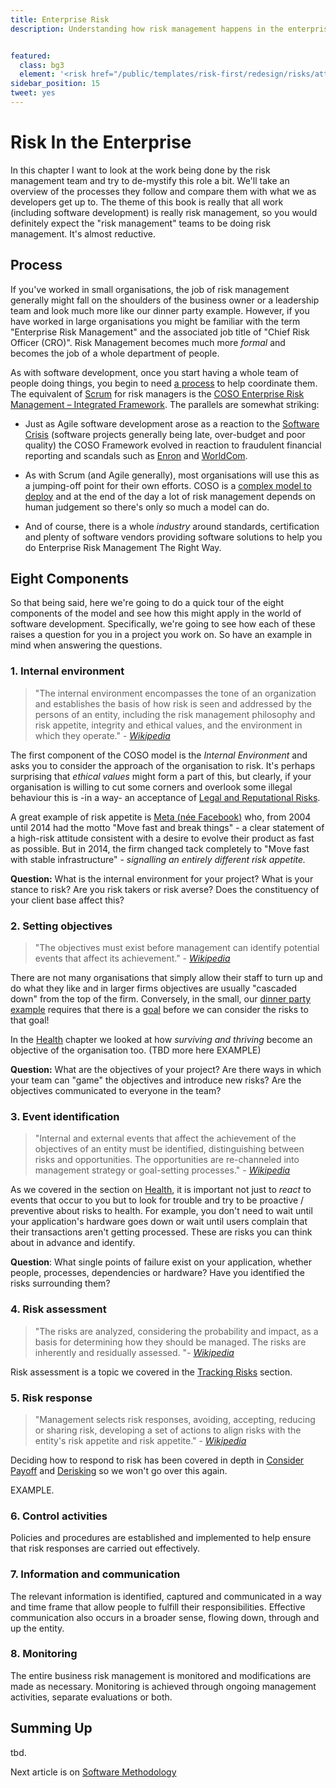 ```yaml
---
title: Enterprise Risk
description: Understanding how risk management happens in the enterprise


featured: 
  class: bg3
  element: '<risk href="/public/templates/risk-first/redesign/risks/attendant_risk_v2.svg"><code>Urgent</code><title>Evaluating Risk</title></risk>'
sidebar_position: 15
tweet: yes
---
```



# Risk In the Enterprise


In this chapter I want to look at the work being done by the risk management team and try to de-mystify this role a bit. We'll take an overview of the processes they follow and compare them with what we as developers get up to.   The theme of this book is really that all work (including software development) is really risk management, so you would definitely expect the "risk management" teams to be doing risk management.  It's almost reductive.  

## Process

If you've worked in small organisations, the job of risk management generally might fall on the shoulders of the business owner or a leadership team and look much more like our dinner party example.   However, if you have worked in large organisations you might be familiar with the term "Enterprise Risk Management" and the associated job title of "Chief Risk Officer (CRO)".   Risk Management becomes much more _formal_ and becomes the job of a whole department of people. 

As with software development, once you start having a whole team of people doing things, you begin to need [a process](/tags/Process-Risk) to help coordinate them.  The equivalent of [Scrum](https://scrum.org) for risk managers is the [COSO Enterprise Risk Management – Integrated Framework](https://en.wikipedia.org/wiki/Committee_of_Sponsoring_Organizations_of_the_Treadway_Commission#Business_risk_management).  The parallels are somewhat striking:

 - Just as Agile software development arose as a reaction to the [Software Crisis](https://en.wikipedia.org/wiki/Software_crisis) (software projects generally being late, over-budget and poor quality) the COSO Framework evolved in reaction to fraudulent financial reporting and scandals such as [Enron](https://en.wikipedia.org/wiki/Enron) and [WorldCom](https://en.wikipedia.org/wiki/MCI_Inc.).
 
 - As with Scrum (and Agile generally), most organisations will use this as a jumping-off point for their own efforts.  COSO is a [complex model to deploy](https://en.wikipedia.org/wiki/Committee_of_Sponsoring_Organizations_of_the_Treadway_Commission#Limitations) and at the end of the day a lot of risk management depends on human judgement so there's only so much a model can do.
 
 - And of course, there is a whole _industry_ around standards, certification and plenty of software vendors providing software solutions to help you do Enterprise Risk Management The Right Way.

## Eight Components

So that being said, here we're going to do a quick tour of the eight components of the model and see how this might apply in the world of software development.  Specifically, we're going to see how each of these raises a question for you in a project you work on.  So have an example in mind when answering the questions.

### 1. Internal environment

> "The internal environment encompasses the tone of an organization and establishes the basis of how risk is seen and addressed by the persons of an entity, including the risk management philosophy and risk appetite, integrity and ethical values, and the environment in which they operate." - [_Wikipedia_](https://en.wikipedia.org/wiki/Committee_of_Sponsoring_Organizations_of_the_Treadway_Commission#Eight_frame_components)

The first component of the COSO model is the _Internal Environment_ and asks you to consider the approach of the organisation to risk.  It's perhaps surprising that _ethical values_ might form a part of this, but clearly, if your organisation is willing to cut some corners and overlook some illegal behaviour this is -in a way- an acceptance of [Legal and Reputational Risks](../risks/Operational-Risk).

A great example of risk appetite is [Meta (née Facebook)](https://www.meta.com) who, from 2004 until 2014 had the motto "Move fast and break things" - a clear statement of a high-risk attitude consistent with a desire to evolve their product as fast as possible.  But in 2014, the firm changed tack completely to "Move fast with stable infrastructure" - _signalling an entirely different risk appetite._   

**Question:** What is the internal environment for your project?  What is your stance to risk?  Are you risk takers or risk averse?  Does the constituency of your client base affect this?

### 2. Setting objectives 

> "The objectives must exist before management can identify potential events that affect its achievement." - [_Wikipedia_](https://en.wikipedia.org/wiki/Committee_of_Sponsoring_Organizations_of_the_Treadway_Commission#Eight_frame_components)

There are not many organisations that simply allow their staff to turn up and do what they like and in larger firms objectives are usually "cascaded down" from the top of the firm.  Conversely, in the small, our [dinner party example](/thinking/A-Simple-Scenario) requires that there is a [goal](/thinking/Glossary#goal) before we can consider the risks to that goal!  

In the [Health](/thinking/Health) chapter we looked at how _surviving and thriving_ become an objective of the organisation too.  (TBD more here  EXAMPLE)

**Question:** What are the objectives of your project?  Are there ways in which your team can "game" the objectives and introduce new risks?  Are the objectives communicated to everyone in the team?

### 3. Event identification

> "Internal and external events that affect the achievement of the objectives of an entity must be identified, distinguishing between risks and opportunities. The opportunities are re-channeled into management strategy or goal-setting processes."  - [_Wikipedia_](https://en.wikipedia.org/wiki/Committee_of_Sponsoring_Organizations_of_the_Treadway_Commission#Eight_frame_components)

As we covered in the section on [Health](/thinking/Health), it is important not just to _react_ to events that occur to you but to look for trouble and try to be proactive / preventive about risks to health.   For example, you don't need to wait until your application's hardware goes down or wait until users complain that their transactions aren't getting processed.  These are risks you can think about in advance and identify.

**Question**:  What single points of failure exist on your application, whether people, processes, dependencies or hardware?  Have you identified the risks surrounding them? 

### 4. Risk assessment

> "The risks are analyzed, considering the probability and impact, as a basis for determining how they should be managed. The risks are inherently and residually assessed. "- [_Wikipedia_](https://en.wikipedia.org/wiki/Committee_of_Sponsoring_Organizations_of_the_Treadway_Commission#Eight_frame_components)

Risk assessment is a topic we covered in the [Tracking Risks](/thinking/Track-Risk) section.  

### 5. Risk response 

> "Management selects risk responses, avoiding, accepting, reducing or sharing risk, developing a set of actions to align risks with the entity's risk appetite and risk appetite." - [_Wikipedia_](https://en.wikipedia.org/wiki/Committee_of_Sponsoring_Organizations_of_the_Treadway_Commission#Eight_frame_components)

Deciding how to respond to risk has been covered in depth in [Consider Payoff](/thinking/Consider-Payoff) and [Derisking](/thinking/De-Risking) so we won't go over this again.  

EXAMPLE.

### 6. Control activities

Policies and procedures are established and implemented to help ensure that risk responses are carried out effectively.

### 7. Information and communication

The relevant information is identified, captured and communicated in a way and time frame that allow people to fulfill their responsibilities. Effective communication also occurs in a broader sense, flowing down, through and up the entity.

### 8. Monitoring

The entire business risk management is monitored and modifications are made as necessary. Monitoring is achieved through ongoing management activities, separate evaluations or both.

## Summing Up

tbd.

Next article is on [Software Methodology](One-Size-Fits-No-One)